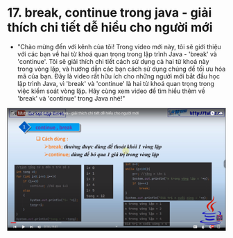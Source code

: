 # 17. break, continue trong java - giải thích chi tiết dễ hiểu cho người mới

- "Chào mừng đến với kênh của tôi! Trong video mới này, tôi sẽ giới thiệu với các bạn về hai từ khoá quan
  trọng trong lập trình Java - 'break' và 'continue'. Tôi sẽ giải thích chi tiết cách sử dụng cả hai từ khoá
  này trong vòng lặp, và hướng dẫn các bạn cách sử dụng chúng để tối ưu hóa mã của bạn. Đây là video rất hữu
  ích cho những người mới bắt đầu học lập trình Java, vì 'break' và 'continue' là hai từ khoá quan trọng trong
  việc kiểm soát vòng lặp. Hãy cùng xem video để tìm hiểu thêm về 'break' và 'continue' trong Java nhé!"

![img.png](img.png)
